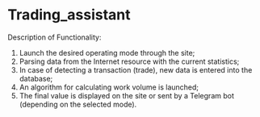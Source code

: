 # Trading_assistant
Description of Functionality:
1. Launch the desired operating mode through the site;
2. Parsing data from the Internet resource with the current statistics;
3. In case of detecting a transaction (trade), new data is entered into the database;
4. An algorithm for calculating work volume is launched;
5. The final value is displayed on the site or sent by a Telegram bot (depending on the selected mode).

